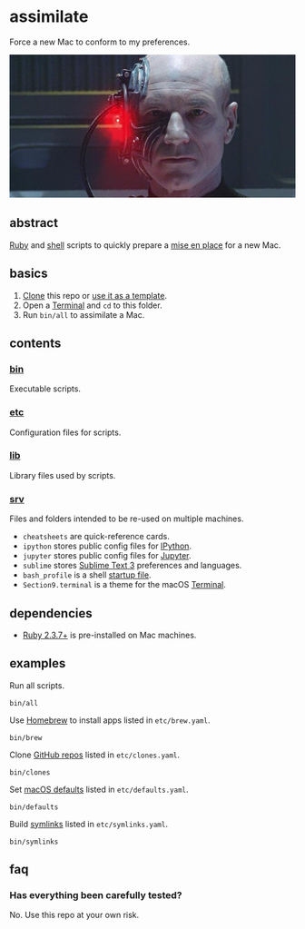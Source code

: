 # assimilate

Force a new Mac to conform to my preferences.

![Locutus of Borg](assimilate.jpeg)

## abstract

[Ruby] and [shell] scripts to quickly prepare a [mise en place] for a new Mac.

[Ruby]: https://www.ruby-lang.org
[shell]: https://en.wikipedia.org/wiki/Shell_(computing)
[mise en place]: https://en.wikipedia.org/wiki/Mise_en_place

## basics

1. [Clone] this repo or [use it as a template].
1. Open a [Terminal] and `cd` to this folder.
1. Run `bin/all` to assimilate a Mac.

[Clone]: https://help.github.com/en/github/creating-cloning-and-archiving-repositories/cloning-a-repository
[use it as a template]: https://help.github.com/en/github/creating-cloning-and-archiving-repositories/creating-a-repository-from-a-template
[Terminal]: https://en.wikipedia.org/wiki/Terminal_%28macOS%29

## contents

### [bin](bin)

Executable scripts.

### [etc](etc)

Configuration files for scripts.

### [lib](lib)

Library files used by scripts.

### [srv](srv)

Files and folders intended to be re-used on multiple machines.

- `cheatsheets` are quick-reference cards.
- `ipython` stores public config files for [IPython].
- `jupyter` stores public config files for [Jupyter].
- `sublime` stores [Sublime Text 3] preferences and languages.
- `bash_profile` is a shell [startup file].
- `Section9.terminal` is a theme for the macOS [Terminal].

[IPython]: https://ipython.org/
[Jupyter]: https://jupyter.org/
[Sublime Text 3]: https://www.sublimetext.com/
[startup file]: http://www.gnu.org/software/bash/manual/bashref.html#Bash-Startup-Files
[Terminal]: https://en.wikipedia.org/wiki/Terminal_%28macOS%29

## dependencies

- [Ruby 2.3.7+] is pre-installed on Mac machines.

[Ruby 2.3.7+]: https://www.ruby-lang.org

## examples

Run all scripts.
```
bin/all
```

Use [Homebrew] to install apps listed in `etc/brew.yaml`.
```
bin/brew
```

Clone [GitHub repos] listed in `etc/clones.yaml`.
```
bin/clones
```

Set [macOS defaults] listed in `etc/defaults.yaml`.
```
bin/defaults
```

Build [symlinks] listed in `etc/symlinks.yaml`.
```
bin/symlinks
```

[Homebrew]: https://brew.sh/
[GitHub repos]: https://help.github.com/en/github/creating-cloning-and-archiving-repositories/about-repositories
[macOS defaults]: https://en.wikipedia.org/wiki/Defaults_(software)
[symlinks]: https://en.wikipedia.org/wiki/Symbolic_link

## faq

### Has everything been carefully tested?

No. Use this repo at your own risk.
